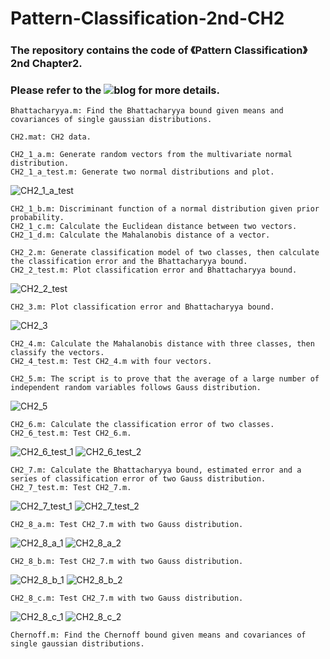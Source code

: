 # Pattern-Classification-2nd-CH2
### The repository contains the code of 《Pattern Classification》2nd Chapter2.
### Please refer to the ![blog](https://blog.csdn.net/lkj345/article/details/50480317) for more details.
	Bhattacharyya.m: Find the Bhattacharyya bound given means and covariances of single gaussian distributions.

	CH2.mat: CH2 data.

	CH2_1_a.m: Generate random vectors from the multivariate normal distribution.
	CH2_1_a_test.m: Generate two normal distributions and plot.
![CH2_1_a_test](https://github.com/chensonglu/Pattern-Classification-2nd-CH2/blob/master/CH2_1_a_test.png)

	CH2_1_b.m: Discriminant function of a normal distribution given prior probability.
	CH2_1_c.m: Calculate the Euclidean distance between two vectors.
	CH2_1_d.m: Calculate the Mahalanobis distance of a vector.

	CH2_2.m: Generate classification model of two classes, then calculate the classification error and the Bhattacharyya bound.
	CH2_2_test.m: Plot classification error and Bhattacharyya bound.
![CH2_2_test](https://github.com/chensonglu/Pattern-Classification-2nd-CH2/blob/master/CH2_2_test.png)

	CH2_3.m: Plot classification error and Bhattacharyya bound.
![CH2_3](https://github.com/chensonglu/Pattern-Classification-2nd-CH2/blob/master/CH2_3.png)

	CH2_4.m: Calculate the Mahalanobis distance with three classes, then classify the vectors.
	CH2_4_test.m: Test CH2_4.m with four vectors.

	CH2_5.m: The script is to prove that the average of a large number of independent random variables follows Gauss distribution.
![CH2_5](https://github.com/chensonglu/Pattern-Classification-2nd-CH2/blob/master/CH2_5.png)

	CH2_6.m: Calculate the classification error of two classes.
	CH2_6_test.m: Test CH2_6.m.
![CH2_6_test_1](https://github.com/chensonglu/Pattern-Classification-2nd-CH2/blob/master/CH2_6_test_1.png)
![CH2_6_test_2](https://github.com/chensonglu/Pattern-Classification-2nd-CH2/blob/master/CH2_6_test_2.png)

	CH2_7.m: Calculate the Bhattacharyya bound, estimated error and a series of classification error of two Gauss distribution.
	CH2_7_test.m: Test CH2_7.m.
![CH2_7_test_1](https://github.com/chensonglu/Pattern-Classification-2nd-CH2/blob/master/CH2_7_test_1.png)
![CH2_7_test_2](https://github.com/chensonglu/Pattern-Classification-2nd-CH2/blob/master/CH2_7_test_2.png)

	CH2_8_a.m: Test CH2_7.m with two Gauss distribution.
![CH2_8_a_1](https://github.com/chensonglu/Pattern-Classification-2nd-CH2/blob/master/CH2_8_a_1.png)
![CH2_8_a_2](https://github.com/chensonglu/Pattern-Classification-2nd-CH2/blob/master/CH2_8_a_2.png)

	CH2_8_b.m: Test CH2_7.m with two Gauss distribution.
![CH2_8_b_1](https://github.com/chensonglu/Pattern-Classification-2nd-CH2/blob/master/CH2_8_b_1.png)
![CH2_8_b_2](https://github.com/chensonglu/Pattern-Classification-2nd-CH2/blob/master/CH2_8_b_2.png)

	CH2_8_c.m: Test CH2_7.m with two Gauss distribution.
![CH2_8_c_1](https://github.com/chensonglu/Pattern-Classification-2nd-CH2/blob/master/CH2_8_c_1.png)
![CH2_8_c_2](https://github.com/chensonglu/Pattern-Classification-2nd-CH2/blob/master/CH2_8_c_2.png)

	Chernoff.m: Find the Chernoff bound given means and covariances of single gaussian distributions.
